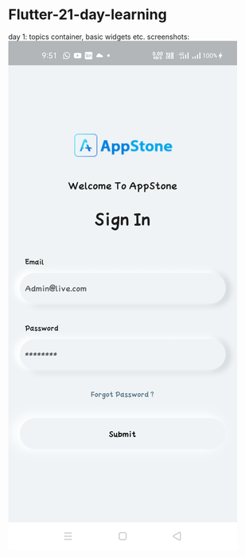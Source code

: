 # Flutter-21-day-learning

day 1: topics container, basic widgets etc.
screenshots:![image info](./day1/demo.jpg)
